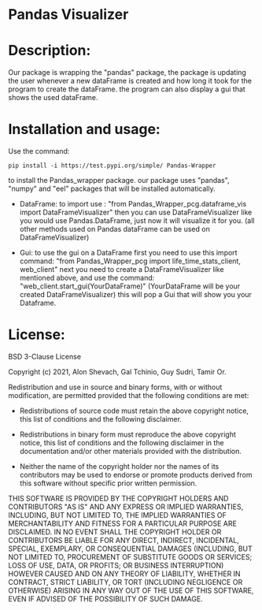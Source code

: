 # Pandas Visualizer

# Description:
Our package is wrapping the "pandas" package, the package is updating the user whenever a new dataFrame is created and how long it took
for the program to create the dataFrame. the program can also display a gui that shows the used dataFrame.

# Installation and usage:
Use the command: 

```
pip install -i https://test.pypi.org/simple/ Pandas-Wrapper
```

to install the Pandas_wrapper package.
our package uses "pandas", "numpy" and "eel" packages that will be installed automatically.

- DataFrame:
to import use : "from Pandas_Wrapper_pcg.dataframe_vis import DataFrameVisualizer"
then you can use DataFrameVisualizer like you would use Pandas.DataFrame, just now it will visualize it for you. (all other methods used on Pandas
dataFrame can be used on DataFrameVisualizer)

- Gui:
to use the gui on a DataFrame first you need to use this import command:
"from Pandas_Wrapper_pcg import life_time_stats_client, web_client"
next you need to create a DataFrameVisualizer like mentioned above, and use the command:
"web_client.start_gui(YourDataFrame)" (YourDataFrame will be your created DataFrameVisualizer)
this will pop a Gui that will show you your Dataframe.


# License:
BSD 3-Clause License

Copyright (c) 2021, Alon Shevach, Gal Tchinio, Guy Sudri, Tamir Or.

Redistribution and use in source and binary forms, with or without
modification, are permitted provided that the following conditions are met:

* Redistributions of source code must retain the above copyright notice, this
  list of conditions and the following disclaimer.

* Redistributions in binary form must reproduce the above copyright notice,
  this list of conditions and the following disclaimer in the documentation
  and/or other materials provided with the distribution.

* Neither the name of the copyright holder nor the names of its
  contributors may be used to endorse or promote products derived from
  this software without specific prior written permission.

THIS SOFTWARE IS PROVIDED BY THE COPYRIGHT HOLDERS AND CONTRIBUTORS "AS IS"
AND ANY EXPRESS OR IMPLIED WARRANTIES, INCLUDING, BUT NOT LIMITED TO, THE
IMPLIED WARRANTIES OF MERCHANTABILITY AND FITNESS FOR A PARTICULAR PURPOSE ARE
DISCLAIMED. IN NO EVENT SHALL THE COPYRIGHT HOLDER OR CONTRIBUTORS BE LIABLE
FOR ANY DIRECT, INDIRECT, INCIDENTAL, SPECIAL, EXEMPLARY, OR CONSEQUENTIAL
DAMAGES (INCLUDING, BUT NOT LIMITED TO, PROCUREMENT OF SUBSTITUTE GOODS OR
SERVICES; LOSS OF USE, DATA, OR PROFITS; OR BUSINESS INTERRUPTION) HOWEVER
CAUSED AND ON ANY THEORY OF LIABILITY, WHETHER IN CONTRACT, STRICT LIABILITY,
OR TORT (INCLUDING NEGLIGENCE OR OTHERWISE) ARISING IN ANY WAY OUT OF THE USE
OF THIS SOFTWARE, EVEN IF ADVISED OF THE POSSIBILITY OF SUCH DAMAGE.

